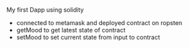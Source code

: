 My first Dapp using solidity

- connected to metamask and deployed contract on ropsten 
- getMood to get latest state of contract
- setMood to set current state from input to contract